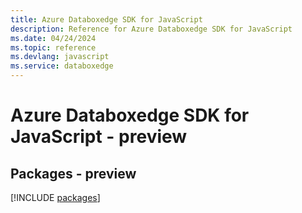 ```yaml
---
title: Azure Databoxedge SDK for JavaScript
description: Reference for Azure Databoxedge SDK for JavaScript
ms.date: 04/24/2024
ms.topic: reference
ms.devlang: javascript
ms.service: databoxedge
---
```

# Azure Databoxedge SDK for JavaScript - preview
## Packages - preview
[!INCLUDE [packages](databoxedge-index.md)]